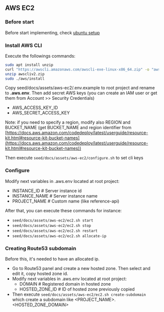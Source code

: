 ## AWS EC2

### Before start

Before start implementing, check [ubuntu setup](220_ubuntu.md)

### Install AWS CLI

Execute the followings commands:

```bash
sudo apt install unzip
curl "https://awscli.amazonaws.com/awscli-exe-linux-x86_64.zip" -o "awscliv2.zip"
unzip awscliv2.zip
sudo ./aws/install
```

Copy seed/docs/assets/aws-ec2/.env.example to root project and rename to **.aws.env**. 
Then add secret AWS keys (you can create an IAM user or get them from Account >> Security Credentials)
-   AWS_ACCESS_KEY_ID
-   AWS_SECRET_ACCESS_KEY

Note: if you need to specify a region, modify also REGION and BUCKET_NAME (get BUCKET_NAME and region identifier from [https://docs.aws.amazon.com/codedeploy/latest/userguide/resource-kit.html#resource-kit-bucket-names](https://docs.aws.amazon.com/codedeploy/latest/userguide/resource-kit.html#resource-kit-bucket-names))

Then execute `seed/docs/assets/aws-ec2/configure.sh` to set cli keys

### Configure

Modify next variables in .aws.env located at root project:
-   INSTANCE_ID # Server instance id
-   INSTANCE_NAME # Server instance name
-   PROJECT_NAME # Custom name (like reference-api)

After that, you can execute these commands for instance:
-   `seed/docs/assets/aws-ec2/ec2.sh start`
-   `seed/docs/assets/aws-ec2/ec2.sh stop`
-   `seed/docs/assets/aws-ec2/ec2.sh restart`
-   `seed/docs/assets/aws-ec2/ec2.sh allocate-ip`

### Creating Route53 subdomain

Before this, it's needed to have an allocated ip.

- Go to Route53 panel and create a new hosted zone. Then select and edit it, copy hosted zone id. 
- Modify next variables in .aws.env located at root project:
    -   DOMAIN # Registered domain in hosted zone
    -   HOSTED_ZONE_ID # ID of hosted zone previously copied
- Then execute `seed/docs/assets/aws-ec2/ec2.sh create-subdomain` which create a subdomain like <PROJECT_NAME>.<HOSTED_ZONE_DOMAIN>